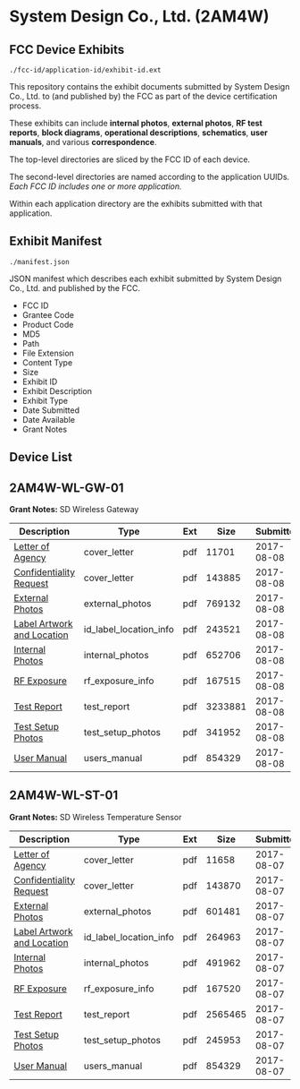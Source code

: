 # System Design Co., Ltd. (2AM4W)
## FCC Device Exhibits

```
./fcc-id/application-id/exhibit-id.ext
```

This repository contains the exhibit documents submitted by System Design Co., Ltd. to (and published by) the FCC as part of the device certification process.

These exhibits can include **internal photos**, **external photos**, **RF test reports**, **block diagrams**, **operational descriptions**, **schematics**, **user manuals**, and various **correspondence**.

The top-level directories are sliced by the FCC ID of each device.

The second-level directories are named according to the application UUIDs. *Each FCC ID includes one or more application.*

Within each application directory are the exhibits submitted with that application. 

## Exhibit Manifest

```
./manifest.json
```

JSON manifest which describes each exhibit submitted by System Design Co., Ltd. and published by the FCC.

- FCC ID
- Grantee Code
- Product Code
- MD5
- Path
- File Extension
- Content Type
- Size
- Exhibit ID
- Exhibit Description
- Exhibit Type
- Date Submitted
- Date Available
- Grant Notes

## Device List
## 2AM4W-WL-GW-01
**Grant Notes:** SD Wireless Gateway

| Description | Type | Ext | Size | Submitted | Available |
| ----------- | ---- | --- | ---- | --------- | --------- |
| [Letter of Agency](2AM4W-WL-GW-01/46f3178265fb66bdf50d0c6af415c1bf/3500300.pdf) | cover_letter | pdf | 11701 | 2017-08-08 | 2017-08-08 |
| [Confidentiality Request](2AM4W-WL-GW-01/46f3178265fb66bdf50d0c6af415c1bf/3500301.pdf) | cover_letter | pdf | 143885 | 2017-08-08 | 2017-08-08 |
| [External Photos](2AM4W-WL-GW-01/46f3178265fb66bdf50d0c6af415c1bf/3500308.pdf) | external_photos | pdf | 769132 | 2017-08-08 | 2017-08-08 |
| [Label Artwork and Location](2AM4W-WL-GW-01/46f3178265fb66bdf50d0c6af415c1bf/3500309.pdf) | id_label_location_info | pdf | 243521 | 2017-08-08 | 2017-08-08 |
| [Internal Photos](2AM4W-WL-GW-01/46f3178265fb66bdf50d0c6af415c1bf/3500310.pdf) | internal_photos | pdf | 652706 | 2017-08-08 | 2017-08-08 |
| [RF Exposure](2AM4W-WL-GW-01/46f3178265fb66bdf50d0c6af415c1bf/3500311.pdf) | rf_exposure_info | pdf | 167515 | 2017-08-08 | 2017-08-08 |
| [Test Report](2AM4W-WL-GW-01/46f3178265fb66bdf50d0c6af415c1bf/3500306.pdf) | test_report | pdf | 3233881 | 2017-08-08 | 2017-08-08 |
| [Test Setup Photos](2AM4W-WL-GW-01/46f3178265fb66bdf50d0c6af415c1bf/3500307.pdf) | test_setup_photos | pdf | 341952 | 2017-08-08 | 2017-08-08 |
| [User Manual](2AM4W-WL-GW-01/46f3178265fb66bdf50d0c6af415c1bf/3498514.pdf) | users_manual | pdf | 854329 | 2017-08-08 | 2017-08-08 |
## 2AM4W-WL-ST-01
**Grant Notes:** SD Wireless Temperature Sensor

| Description | Type | Ext | Size | Submitted | Available |
| ----------- | ---- | --- | ---- | --------- | --------- |
| [Letter of Agency](2AM4W-WL-ST-01/2163b467d43bf61d130819f444e35a8b/3498511.pdf) | cover_letter | pdf | 11658 | 2017-08-07 | 2017-08-07 |
| [Confidentiality Request](2AM4W-WL-ST-01/2163b467d43bf61d130819f444e35a8b/3498513.pdf) | cover_letter | pdf | 143870 | 2017-08-07 | 2017-08-07 |
| [External Photos](2AM4W-WL-ST-01/2163b467d43bf61d130819f444e35a8b/3498531.pdf) | external_photos | pdf | 601481 | 2017-08-07 | 2017-08-07 |
| [Label Artwork and Location](2AM4W-WL-ST-01/2163b467d43bf61d130819f444e35a8b/3498532.pdf) | id_label_location_info | pdf | 264963 | 2017-08-07 | 2017-08-07 |
| [Internal Photos](2AM4W-WL-ST-01/2163b467d43bf61d130819f444e35a8b/3498533.pdf) | internal_photos | pdf | 491962 | 2017-08-07 | 2017-08-07 |
| [RF Exposure](2AM4W-WL-ST-01/2163b467d43bf61d130819f444e35a8b/3498535.pdf) | rf_exposure_info | pdf | 167520 | 2017-08-07 | 2017-08-07 |
| [Test Report](2AM4W-WL-ST-01/2163b467d43bf61d130819f444e35a8b/3498524.pdf) | test_report | pdf | 2565465 | 2017-08-07 | 2017-08-07 |
| [Test Setup Photos](2AM4W-WL-ST-01/2163b467d43bf61d130819f444e35a8b/3498528.pdf) | test_setup_photos | pdf | 245953 | 2017-08-07 | 2017-08-07 |
| [User Manual](2AM4W-WL-ST-01/2163b467d43bf61d130819f444e35a8b/3498514.pdf) | users_manual | pdf | 854329 | 2017-08-07 | 2017-08-07 |
